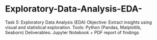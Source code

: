 # Exploratory-Data-Analysis-EDA-
Task 5: Exploratory Data Analysis (EDA) Objective: Extract insights using visual and statistical exploration. Tools: Python (Pandas, Matplotlib, Seaborn) Deliverables: Jupyter Notebook + PDF report of findings
